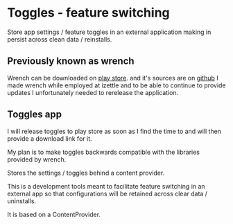 # Toggles - feature switching

Store app settings / feature toggles in an external application making in persist across clean data / reinstalls.

## Previously known as wrench
Wrench can be downloaded on [play store](https://play.google.com/store/apps/details?id=com.izettle.wrench).
and it's sources are on [github](https://github.com/iZettle/wrench)
I made wrench while employed at izettle and to be able to continue to provide updates I unfortunately
needed to rerelease the application.

## Toggles app

I will release toggles to play store as soon as I find the time to and will then provide a download link for it.

My plan is to make toggles backwards compatible with the libraries provided by wrench.

Stores the settings / toggles behind a content provider.

This is a development tools meant to facilitate feature switching in an external app so that configurations
will be retained across clear data / uninstalls.

It is based on a ContentProvider.

